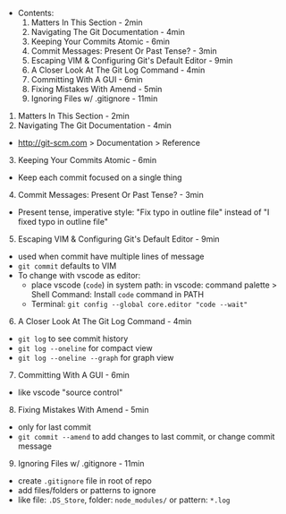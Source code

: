 * Contents:
  1. Matters In This Section - 2min
  2. Navigating The Git Documentation - 4min
  3. Keeping Your Commits Atomic - 6min
  4. Commit Messages: Present Or Past Tense? - 3min
  5. Escaping VIM & Configuring Git's Default Editor - 9min
  6. A Closer Look At The Git Log Command - 4min
  7. Committing With A GUI - 6min
  8. Fixing Mistakes With Amend - 5min
  9. Ignoring Files w/ .gitignore - 11min



1. Matters In This Section - 2min
2. Navigating The Git Documentation - 4min
  - http://git-scm.com > Documentation > Reference
3. Keeping Your Commits Atomic - 6min
  - Keep each commit focused on a single thing
4. Commit Messages: Present Or Past Tense? - 3min
  - Present tense, imperative style: "Fix typo in outline file" instead of "I fixed typo in outline file"
5. Escaping VIM & Configuring Git's Default Editor - 9min
  - used when commit have multiple lines of message
  - `git commit`  defaults to VIM
  - To change with vscode as editor:
    - place vscode (`code`) in system path: in vscode: command palette > Shell Command: Install `code` command in PATH
    - Terminal: `git config --global core.editor "code --wait"`
6. A Closer Look At The Git Log Command - 4min
  - `git log` to see commit history
  - `git log --oneline` for compact view
  - `git log --oneline --graph` for graph view
7. Committing With A GUI - 6min
  - like vscode "source control"
8. Fixing Mistakes With Amend - 5min
  - only for last commit
  - `git commit --amend` to add changes to last commit, or change commit message
9.  Ignoring Files w/ .gitignore - 11min
  - create `.gitignore` file in root of repo
  - add files/folders or patterns to ignore
  - like file: `.DS_Store`, folder: `node_modules/` or pattern: `*.log`